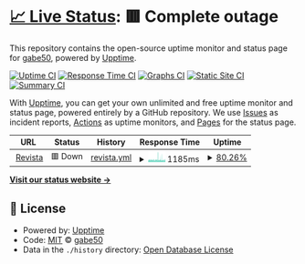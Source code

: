# [📈 Live Status](https://gabe50.github.io/uptime): <!--live status--> **🟥 Complete outage**

This repository contains the open-source uptime monitor and status page for [gabe50](https://gabe50.github.io/uptime), powered by [Upptime](https://github.com/upptime/upptime).

[![Uptime CI](https://github.com/gabe50/uptime/workflows/Uptime%20CI/badge.svg)](https://github.com/gabe50/uptime/actions?query=workflow%3A%22Uptime+CI%22)
[![Response Time CI](https://github.com/gabe50/uptime/workflows/Response%20Time%20CI/badge.svg)](https://github.com/gabe50/uptime/actions?query=workflow%3A%22Response+Time+CI%22)
[![Graphs CI](https://github.com/gabe50/uptime/workflows/Graphs%20CI/badge.svg)](https://github.com/gabe50/uptime/actions?query=workflow%3A%22Graphs+CI%22)
[![Static Site CI](https://github.com/gabe50/uptime/workflows/Static%20Site%20CI/badge.svg)](https://github.com/gabe50/uptime/actions?query=workflow%3A%22Static+Site+CI%22)
[![Summary CI](https://github.com/gabe50/uptime/workflows/Summary%20CI/badge.svg)](https://github.com/gabe50/uptime/actions?query=workflow%3A%22Summary+CI%22)

With [Upptime](https://upptime.js.org), you can get your own unlimited and free uptime monitor and status page, powered entirely by a GitHub repository. We use [Issues](https://github.com/gabe50/uptime/issues) as incident reports, [Actions](https://github.com/gabe50/uptime/actions) as uptime monitors, and [Pages](https://gabe50.github.io/uptime) for the status page.

<!--start: status pages-->
<!-- This summary is generated by Upptime (https://github.com/upptime/upptime) -->
<!-- Do not edit this manually, your changes will be overwritten -->
<!-- prettier-ignore -->
| URL | Status | History | Response Time | Uptime |
| --- | ------ | ------- | ------------- | ------ |
| <img alt="" src="https://icons.duckduckgo.com/ip3/pensamientopenal.com.ar.ico" height="13"> [Revista](https://pensamientopenal.com.ar/) | 🟥 Down | [revista.yml](https://github.com/gabe50/uptime/commits/HEAD/history/revista.yml) | <details><summary><img alt="Response time graph" src="./graphs/revista/response-time-week.png" height="20"> 1185ms</summary><br><a href="https://gabe50.github.io/uptime/history/revista"><img alt="Response time 1234" src="https://img.shields.io/endpoint?url=https%3A%2F%2Fraw.githubusercontent.com%2Fgabe50%2Fuptime%2FHEAD%2Fapi%2Frevista%2Fresponse-time.json"></a><br><a href="https://gabe50.github.io/uptime/history/revista"><img alt="24-hour response time 1101" src="https://img.shields.io/endpoint?url=https%3A%2F%2Fraw.githubusercontent.com%2Fgabe50%2Fuptime%2FHEAD%2Fapi%2Frevista%2Fresponse-time-day.json"></a><br><a href="https://gabe50.github.io/uptime/history/revista"><img alt="7-day response time 1185" src="https://img.shields.io/endpoint?url=https%3A%2F%2Fraw.githubusercontent.com%2Fgabe50%2Fuptime%2FHEAD%2Fapi%2Frevista%2Fresponse-time-week.json"></a><br><a href="https://gabe50.github.io/uptime/history/revista"><img alt="30-day response time 1174" src="https://img.shields.io/endpoint?url=https%3A%2F%2Fraw.githubusercontent.com%2Fgabe50%2Fuptime%2FHEAD%2Fapi%2Frevista%2Fresponse-time-month.json"></a><br><a href="https://gabe50.github.io/uptime/history/revista"><img alt="1-year response time 1234" src="https://img.shields.io/endpoint?url=https%3A%2F%2Fraw.githubusercontent.com%2Fgabe50%2Fuptime%2FHEAD%2Fapi%2Frevista%2Fresponse-time-year.json"></a></details> | <details><summary><a href="https://gabe50.github.io/uptime/history/revista">80.26%</a></summary><a href="https://gabe50.github.io/uptime/history/revista"><img alt="All-time uptime 98.67%" src="https://img.shields.io/endpoint?url=https%3A%2F%2Fraw.githubusercontent.com%2Fgabe50%2Fuptime%2FHEAD%2Fapi%2Frevista%2Fuptime.json"></a><br><a href="https://gabe50.github.io/uptime/history/revista"><img alt="24-hour uptime 84.26%" src="https://img.shields.io/endpoint?url=https%3A%2F%2Fraw.githubusercontent.com%2Fgabe50%2Fuptime%2FHEAD%2Fapi%2Frevista%2Fuptime-day.json"></a><br><a href="https://gabe50.github.io/uptime/history/revista"><img alt="7-day uptime 80.26%" src="https://img.shields.io/endpoint?url=https%3A%2F%2Fraw.githubusercontent.com%2Fgabe50%2Fuptime%2FHEAD%2Fapi%2Frevista%2Fuptime-week.json"></a><br><a href="https://gabe50.github.io/uptime/history/revista"><img alt="30-day uptime 92.27%" src="https://img.shields.io/endpoint?url=https%3A%2F%2Fraw.githubusercontent.com%2Fgabe50%2Fuptime%2FHEAD%2Fapi%2Frevista%2Fuptime-month.json"></a><br><a href="https://gabe50.github.io/uptime/history/revista"><img alt="1-year uptime 98.67%" src="https://img.shields.io/endpoint?url=https%3A%2F%2Fraw.githubusercontent.com%2Fgabe50%2Fuptime%2FHEAD%2Fapi%2Frevista%2Fuptime-year.json"></a></details>

<!--end: status pages-->

[**Visit our status website →**](https://gabe50.github.io/uptime)

## 📄 License

- Powered by: [Upptime](https://github.com/upptime/upptime)
- Code: [MIT](./LICENSE) © [gabe50](https://gabe50.github.io/uptime)
- Data in the `./history` directory: [Open Database License](https://opendatacommons.org/licenses/odbl/1-0/)
